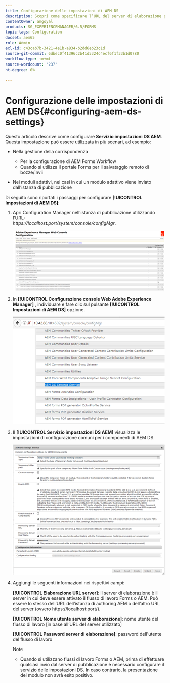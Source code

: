 ```yaml
---
title: Configurazione delle impostazioni di AEM DS
description: Scopri come specificare l’URL del server di elaborazione prima di inviare un modulo.
contentOwner: amgoyal
products: SG_EXPERIENCEMANAGER/6.5/FORMS
topic-tags: Configuration
docset: aem65
role: Admin
exl-id: c43cab7b-3421-4e1b-a834-b2dd6eb23c1d
source-git-commit: 6dbec0f41396c2b41d5324c4ecf6f1f33b1d0780
workflow-type: tm+mt
source-wordcount: '237'
ht-degree: 0%

---
```


# Configurazione delle impostazioni di AEM DS{#configuring-aem-ds-settings}

Questo articolo descrive come configurare **Servizio impostazioni DS AEM**. Questa impostazione può essere utilizzata in più scenari, ad esempio:

* Nella gestione della corrispondenza

   * Per la configurazione di AEM Forms Workflow
   * Quando si utilizza il portale Forms per il salvataggio remoto di bozze/invii

* Nei moduli adattivi, nei casi in cui un modulo adattivo viene inviato dall’istanza di pubblicazione

Di seguito sono riportati i passaggi per configurare **[!UICONTROL Impostazioni di AEM DS]**:

1. Apri Configuration Manager nell’istanza di pubblicazione utilizzando l’URL:\
   *https://localhost:port/system/console/configMgr*.

   ![Configurazione console web AEM](assets/web_configuration_console_new.png)

1. In **[!UICONTROL Configurazione console Web Adobe Experience Manager]** , individuare e fare clic sul pulsante **[!UICONTROL Impostazioni di AEM DS]** opzione.

   ![Impostazioni DS](assets/ds_settings_new.png)

1. Il **[!UICONTROL Servizio impostazioni DS AEM]** visualizza le impostazioni di configurazione comuni per i componenti di AEM DS.

   ![Servizio impostazioni DS](assets/ds_settings_service_new.png)

1. Aggiungi le seguenti informazioni nei rispettivi campi:

   **[!UICONTROL Elaborazione URL server]**: il server di elaborazione è il server in cui deve essere attivato il flusso di lavoro Forms o AEM. Può essere lo stesso dell’URL dell’istanza di authoring AEM o dell’altro URL del server (ovvero https://localhost:port/).

   **[!UICONTROL Nome utente server di elaborazione]**: nome utente del flusso di lavoro [in base all’URL del server utilizzato]

   **[!UICONTROL Password server di elaborazione]**: password dell&#39;utente del flusso di lavoro

   >[!NOTE]
   >
   >
   >    
   >    
   >    * Quando si utilizzano flussi di lavoro Forms o AEM, prima di effettuare qualsiasi invio dal server di pubblicazione è necessario configurare il servizio delle impostazioni DS. In caso contrario, la presentazione del modulo non avrà esito positivo.
   >    
   >
